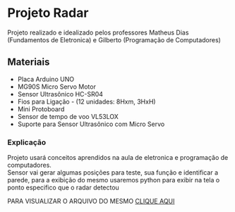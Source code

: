 # Projeto Radar
Projeto realizado e idealizado  pelos professores Matheus Dias (Fundamentos de Eletronica) e Gilberto (Programação de Computadores)

## Materiais
- Placa Arduino UNO
- MG90S Micro Servo Motor
- Sensor Ultrasônico HC-SR04
- Fios para Ligação - (12 unidades: 8Hxm, 3HxH)
- Mini Protoboard
- Sensor de tempo de voo VL53LOX
- Suporte para Sensor Ultrasônico com Micro Servo

### Explicação
Projeto usará conceitos aprendidos na aula de eletronica e programação de computadores. <br>
Sensor vai gerar algumas posições para teste, sua função e identificar a parede, para a exibição do mesmo usaremos python para exibir na tela o ponto especifico que o radar detectou

PARA VISUALIZAR O ARQUIVO DO MESMO <a href="https://github.com/Guilhermepereirafonseca/PYTHON/blob/main/Projeto_Radar/ProjetoRadar.py">CLIQUE AQUI </a>
